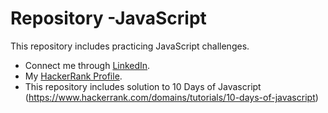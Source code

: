 # Repository -JavaScript
This repository includes practicing JavaScript challenges.
- Connect me through [LinkedIn](https://www.linkedin.com/in/ariya-vijayan-3b170310a/).
- My [HackerRank Profile](https://www.hackerrank.com/profile/ariyavijayan).
- This repository includes solution to 10 Days of Javascript (https://www.hackerrank.com/domains/tutorials/10-days-of-javascript)

